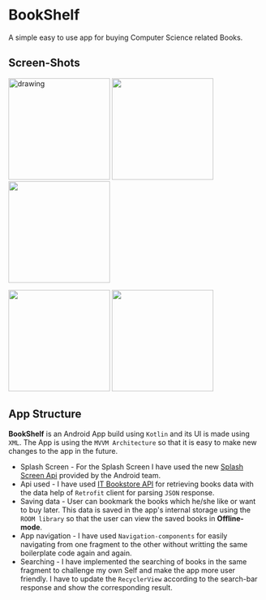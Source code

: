 # BookShelf
A simple easy to use app for buying Computer Science related Books.

## Screen-Shots

<img src="https://user-images.githubusercontent.com/107784525/213380361-7ed3f750-a8b7-4aad-8578-385d7f8ca171.png" alt="drawing" style="width:200px"/>   <img src="https://user-images.githubusercontent.com/107784525/213380548-47787b99-18c4-4ea2-95b5-b29b1378ba9f.png" style="width:200px"/>   <img src="https://user-images.githubusercontent.com/107784525/213380692-0dc48dce-d2c6-4b28-b2ee-89a42c535cc7.png" style="width:200px"/>

<img src="https://user-images.githubusercontent.com/107784525/213381028-40b55d02-7893-451d-85be-c5902bd0123a.png" style="width:200px"/>   <img src="https://user-images.githubusercontent.com/107784525/213380819-eb0da7b3-7809-4d0b-bb01-f901b01014f6.png" style="width:200px"/> 


## App Structure 

**BookShelf** is an Android App build using `Kotlin` and its UI is made using `XML`. The App is using the `MVVM Architecture` so that it is easy to make new changes to the app in the future.
* Splash Screen - For the Splash Screen I have used the new [Splash Screen Api](https://developer.android.com/develop/ui/views/launch/splash-screen) provided by the Android team.
* Api used - I have used [IT Bookstore API](https://api.itbook.store/) for retrieving books data with the data help of `Retrofit` client for parsing `JSON` response.
* Saving data - User can bookmark the books which he/she like or want to buy later. This data is saved in the app's internal storage using the `ROOM library`
so that the user can view the saved books in **Offline-mode**.
* App navigation - I have used `Navigation-components` for easily navigating from one fragment to the other without writting the same boilerplate code again and again.
* Searching - I have implemented the searching of books in the same fragment to challenge my own Self and make the app more user friendly. I have to update the `RecyclerView` according to the search-bar response and show the corresponding result. 










